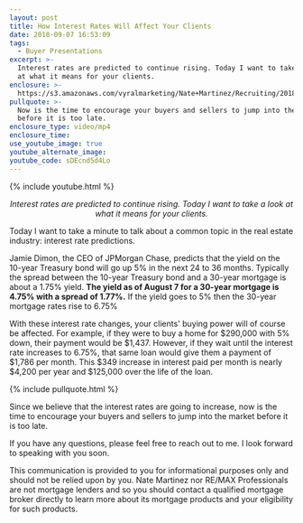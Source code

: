 ```yaml
---
layout: post
title: How Interest Rates Will Affect Your Clients
date: 2018-09-07 16:53:09
tags:
  - Buyer Presentations
excerpt: >-
  Interest rates are predicted to continue rising. Today I want to take a look
  at what it means for your clients.
enclosure: >-
  https://s3.amazonaws.com/vyralmarketing/Nate+Martinez/Recruiting/2018/Valley+of+the+Sun+Real+Estate+Agent-+interest+rates+9.26+(1).mp4
pullquote: >-
  Now is the time to encourage your buyers and sellers to jump into the market
  before it is too late.
enclosure_type: video/mp4
enclosure_time:
use_youtube_image: true
youtube_alternate_image:
youtube_code: sDEcnd5d4Lo
---
```


{% include youtube.html %}

<p style="text-align: center;"><em>Interest rates are predicted to continue rising. Today I want to take a look at what it means for your clients.</em></p>

Today I want to take a minute to talk about a common topic in the real estate industry: interest rate predictions.

Jamie Dimon, the CEO of JPMorgan Chase, predicts that the yield on the 10-year Treasury bond will go up 5% in the next 24 to 36 months. Typically the spread between the 10-year Treasury bond and a 30-year mortgage is about a 1.75% yield. **The yield as of August 7 for a 30-year mortgage is 4.75% with a spread of 1.77%.** If the yield goes to 5% then the 30-year mortgage rates rise to 6.75%

With these interest rate changes, your clients' buying power will of course be affected. For example, if they were to buy a home for $290,000 with 5% down, their payment would be $1,437. However, if they wait until the interest rate increases to 6.75%, that same loan would give them a payment of $1,786 per month. This $349 increase in interest paid per month is nearly $4,200 per year and $125,000 over the life of the loan.

{% include pullquote.html %}

Since we believe that the interest rates are going to increase, now is the time to encourage your buyers and sellers to jump into the market before it is too late.

If you have any questions, please feel free to reach out to me. I look forward to speaking with you soon.

This communication is provided to you for informational purposes only and should not be relied upon by you. Nate Martinez nor RE/MAX Professionals are not mortgage lenders and so you should contact a qualified mortgage broker directly to learn more about its mortgage products and your eligibility for such products.